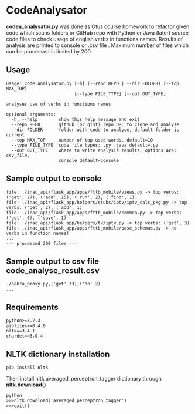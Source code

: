 # CodeAnalysator

**codea_analysator.py** was done as Otus course homework to refactor given code which scans folders or GitHub repo with Python or Java (later) source code files to check usage of english verbs in functions names. Results of analysis are printed to console or .csv file . Maximum number of files which can be processed is limited by 200. 

## Usage
```
usage: code_analysator.py [-h] (--repo REPO | --dir FOLDER) [--top MAX_TOP]
                          [--type FILE_TYPE] [--out OUT_TYPE]

analyses use of verbs in functions names

optional arguments:
  -h, --help        show this help message and exit
  --repo REPO       github (or gist) repo URL to clone and analyse
  --dir FOLDER      folder with code to analyse, default folder is current
  --top MAX_TOP     number of top used words, default=10
  --type FILE_TYPE  code file types: .py .java default=.py
  --out OUT_TYPE    where to write analysis results, options are: csv_file,
                    console default=console

```

## Sample output to console
```
file: ./inac_api/flask_app/apps/fttb_mobile/views.py -> top verbs: ('get', 27), ('add', 15), ('run', 2), ('find', 1)
file: ./inac_api/flask_app/helpers/stubs/iptv/iptv_calc_pkg.py -> top verbs: ('get', 2), ('add', 1)
file: ./inac_api/flask_app/apps/fttb_mobile/common.py -> top verbs: ('get', 6), ('save', 1)
file: ./inac_api/flask_app/helpers/tv/iptv.py -> top verbs: ('get', 3)
file: ./inac_api/flask_app/apps/fttb_mobile/base_schemas.py -> no verbs in function names!
...
--- processed 200 files ---
```

## Sample output to csv file code_analyse_result.csv
```
./habra_proxy.py,('get' 33),('do' 2)
...

```


## Requirements
```
python>=3.7.3
aiofiles==0.4.0
nltk==3.4.1
chardet==3.0.4
```

## NLTK dictionary installation
```
pip install nltk
```
Then install nltk averaged_perceptron_tagger dictionary through **nltk.download()**
```
python
>>>nltk.download('averaged_perceptron_tagger')
>>>exit()
